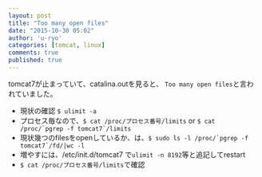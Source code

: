 ```yaml
---
layout: post
title: "Too many open files"
date: "2015-10-30 05:02"
author: 'u-ryo'
categories: [tomcat, linux]
comments: true
published: true
---
```

tomcat7が止まっていて、catalina.outを見ると、
`Too many open files`と言われていました。

* 現状の確認 `$ ulimit -a`
* プロセス毎なので、`$ cat /proc/プロセス番号/limits` or ``$ cat /proc/`pgrep -f tomcat7`/limits``
* 現状幾つのfilesをopenしているか、は、``$ sudo ls -l /proc/`pgrep -f tomcat7`/fd/|wc -l``
* 増やすには、/etc/init.d/tomcat7 で`ulimit -n 8192`等と追記してrestart
* `$ cat /proc/プロセス番号/limits`で確認